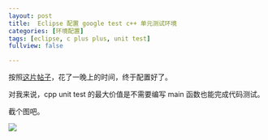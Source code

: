 ```yaml
---
layout: post
title:  Eclipse 配置 google test c++ 单元测试环境 
categories: [环境配置]
tags: [eclipse, c plus plus, unit test]
fullview: false

---
```


<script type="text/javascript" src="http://cdn.mathjax.org/mathjax/latest/MathJax.js?config=default"></script>


按照[这片帖子](http://linmingren.me/blog/2013/07/eclipse中使用goolge-test来写c单元测试/)，花了一晚上的时间，终于配置好了。  


对我来说，cpp unit test 的最大价值是不需要编写 main 函数也能完成代码测试。  

截个图吧。 

![](http://i.imgur.com/E5zldVY.png)

